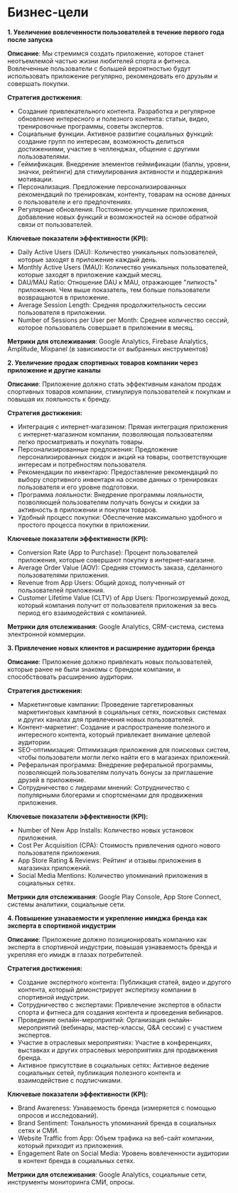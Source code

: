 # Бизнес-цели

**1. Увеличение вовлеченности пользователей в течение первого года после запуска**

**Описание**: Мы стремимся создать приложение, которое станет неотъемлемой частью жизни любителей спорта и фитнеса.  Вовлеченные пользователи с большей вероятностью будут использовать приложение регулярно, рекомендовать его друзьям и совершать покупки.

**Стратегия достижения**:

- Создание привлекательного контента. Разработка и регулярное обновление интересного и полезного контента: статьи, видео, тренировочные программы, советы экспертов.
- Социальные функции. Активное развитие социальных функций: создание групп по интересам, возможность делиться достижениями, участие в челленджах, общение с другими пользователями.
- Геймификация. Внедрение элементов геймификации (баллы, уровни, значки, рейтинги) для стимулирования активности и поддержания мотивации.
- Персонализация. Предложение персонализированных рекомендаций по тренировкам, контенту, товарам на основе данных о пользователе и его предпочтениях.
- Регулярные обновления. Постоянное улучшение приложения, добавление новых функций и возможностей на основе обратной связи от пользователей.

**Ключевые показатели эффективности (KPI):**

- Daily Active Users (DAU): Количество уникальных пользователей, которые заходят в приложение каждый день.
- Monthly Active Users (MAU): Количество уникальных пользователей, которые заходят в приложение каждый месяц.
- DAU/MAU Ratio: Отношение DAU к MAU, отражающее "липкость" приложения. Чем выше показатель, тем больше пользователи возвращаются в приложение.
- Average Session Length: Средняя продолжительность сессии пользователя в приложении.
- Number of Sessions per User per Month: Среднее количество сессий, которое пользователь совершает в приложении в месяц.

**Метрики для отслеживания**: Google Analytics, Firebase Analytics, Amplitude, Mixpanel (в зависимости от выбранных инструментов)

**2. Увеличение продаж спортивных товаров компании через приложение и другие каналы**


**Описание**:  Приложение должно стать эффективным каналом продаж спортивных товаров компании, стимулируя пользователей к покупкам и повышая их лояльность к бренду.

**Стратегия достижения:**

- Интеграция с интернет-магазином: Прямая интеграция приложения с интернет-магазином компании, позволяющая пользователям легко просматривать и покупать товары.
- Персонализированные предложения: Предложение персонализированных скидок и акций на товары, соответствующие интересам и потребностям пользователя.
- Рекомендации по инвентарю: Предоставление рекомендаций по выбору спортивного инвентаря на основе данных о тренировках пользователя и его уровне подготовки.
- Программа лояльности: Внедрение программы лояльности, позволяющей пользователям получать бонусы и скидки за активность в приложении и покупки товаров.
- Удобный процесс покупки: Обеспечение максимально удобного и простого процесса покупки в приложении.

**Ключевые показатели эффективности (KPI):**

- Conversion Rate (App to Purchase): Процент пользователей приложения, которые совершают покупку в интернет-магазине.
- Average Order Value (AOV): Средняя стоимость заказа, сделанного пользователями приложения.
- Revenue from App Users: Общий доход, полученный от пользователей приложения.
- Customer Lifetime Value (CLTV) of App Users: Прогнозируемый доход, который компания получит от пользователя приложения за весь период его взаимодействия с компанией.

**Метрики для отслеживания**: Google Analytics, CRM-система, система электронной коммерции.

**3. Привлечение новых клиентов и расширение аудитории бренда**

**Описание**: Приложение должно привлекать новых пользователей, которые ранее не были знакомы с брендом компании, и способствовать расширению аудитории.

**Стратегия достижения:**

- Маркетинговые кампании: Проведение таргетированных маркетинговых кампаний в социальных сетях, поисковых системах и других каналах для привлечения новых пользователей.
- Контент-маркетинг: Создание и распространение полезного и интересного контента, который привлекает внимание целевой аудитории.
- SEO-оптимизация: Оптимизация приложения для поисковых систем, чтобы пользователи могли легко найти его в магазинах приложений.
- Реферальная программа: Внедрение реферальной программы, позволяющей пользователям получать бонусы за приглашение друзей в приложение.
- Сотрудничество с лидерами мнений: Сотрудничество с популярными блогерами и спортсменами для продвижения приложения.

**Ключевые показатели эффективности (KPI):**

- Number of New App Installs: Количество новых установок приложения.
- Cost Per Acquisition (CPA): Стоимость привлечения одного нового пользователя приложения.
- App Store Rating & Reviews: Рейтинг и отзывы приложения в магазинах приложений.
- Social Media Mentions: Количество упоминаний приложения в социальных сетях.

**Метрики для отслеживания**: Google Play Console, App Store Connect, системы аналитики, социальные сети.

**4. Повышение узнаваемости и укрепление имиджа бренда как эксперта в спортивной индустрии**

**Описание**:  Приложение должно позиционировать компанию как эксперта в спортивной индустрии, повышая узнаваемость бренда и укрепляя его имидж в глазах потребителей.

**Стратегия достижения:**

- Создание экспертного контента: Публикация статей, видео и другого контента, который демонстрирует экспертизу компании в спортивной индустрии.
- Сотрудничество с экспертами: Привлечение экспертов в области спорта и фитнеса для создания контента и проведения вебинаров.
- Проведение онлайн-мероприятий: Организация онлайн-мероприятий (вебинары, мастер-классы, Q&A сессии) с участием экспертов.
- Участие в отраслевых мероприятиях: Участие в конференциях, выставках и других отраслевых мероприятиях для продвижения бренда.
- Активное присутствие в социальных сетях: Активное ведение социальных сетей, публикация полезного контента и взаимодействие с подписчиками.

**Ключевые показатели эффективности (KPI):**

- Brand Awareness: Узнаваемость бренда (измеряется с помощью опросов и исследований).
- Brand Sentiment: Тональность упоминаний бренда в социальных сетях и СМИ.
- Website Traffic from App: Объем трафика на веб-сайт компании, который приходит из приложения.
- Engagement Rate on Social Media: Уровень вовлеченности аудитории в контент бренда в социальных сетях.

**Метрики для отслеживания**: Google Analytics, социальные сети, инструменты мониторинга СМИ, опросы.